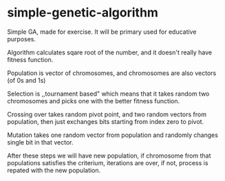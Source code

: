 # simple-genetic-algorithm
Simple GA, made for exercise.
It will be primary used for educative purposes.

Algorithm calculates sqare root of the number, and it doesn't really have fitness function.

Population is vector of chromosomes, and chromosomes are also vectors (of 0s and 1s)

Selection is ,,tournament based" which means that it takes random two chromosomes and picks one with the better fitness function.

Crossing over takes random pivot point, and two random vectors from population, then just exchanges bits starting from index zero to pivot.

Mutation takes one random vector from population and randomly changes single bit in that vector.

After these steps we will have new population, if chromosome from that populations satisfies the criterium, iterations are over, if not, process is repated with the new population.


